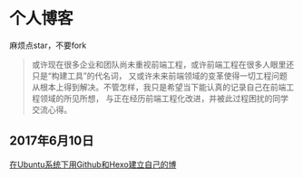 # 个人博客

  麻烦点star，不要fork
  
  >或许现在很多企业和团队尚未重视前端工程，或许前端工程在很多人眼里还只是“构建工具”的代名词，
  又或许未来前端领域的变革使得一切工程问题从根本上得到解决。不管怎样，我只是希望当下能认真的记录自己在前端工程领域的所见所想，
  与正在经历前端工程化改进，并被此过程困扰的同学交流心得。
  
## 2017年6月10日
 [在Ubuntu系统下用Github和Hexo建立自己的博 ](https://github.com/gmw-zjw/gmw-zjw.github.io/issues/1/)


 
